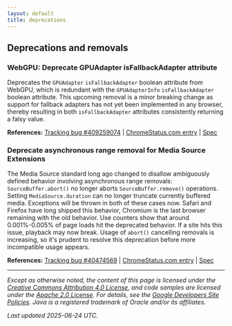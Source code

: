 ```yaml
---
layout: default
title: deprecations
---
```


## Deprecations and removals

### WebGPU: Deprecate GPUAdapter isFallbackAdapter attribute

Deprecates the `GPUAdapter` `isFallbackAdapter` boolean attribute from WebGPU, which is redundant with the `GPUAdapterInfo` `isFallbackAdapter` boolean attribute. This upcoming removal is a minor breaking change as support for fallback adapters has not yet been implemented in any browser, thereby resulting in both `isFallbackAdapter` attributes consistently returning a falsy value.

**References:** [Tracking bug #409259074](https://bugs.chromium.org/p/chromium/issues/detail?id=409259074) | [ChromeStatus.com entry](https://chromestatus.com/feature/5125671816847360) | [Spec](https://gpuweb.github.io/gpuweb/#gpu-adapter)

### Deprecate asynchronous range removal for Media Source Extensions

The Media Source standard long ago changed to disallow ambiguously defined behavior involving asynchronous range removals: `SourceBuffer.abort()` no longer aborts `SourceBuffer.remove()` operations. Setting `MediaSource.duration` can no longer truncate currently buffered media. Exceptions will be thrown in both of these cases now. Safari and Firefox have long shipped this behavior, Chromium is the last browser remaining with the old behavior. Use counters show that around 0.001%-0.005% of page loads hit the deprecated behavior. If a site hits this issue, playback may now break. Usage of `abort()` cancelling removals is increasing, so it's prudent to resolve this deprecation before more incompatible usage appears.

**References:** [Tracking bug #40474569](https://bugs.chromium.org/p/chromium/issues/detail?id=40474569) | [ChromeStatus.com entry](https://chromestatus.com/feature/5073717525970944) | [Spec](https://w3c.github.io/media-source/#dom-sourcebuffer-abort)

---

*Except as otherwise noted, the content of this page is licensed under the [Creative Commons Attribution 4.0 License](https://creativecommons.org/licenses/by/4.0/), and code samples are licensed under the [Apache 2.0 License](https://www.apache.org/licenses/LICENSE-2.0). For details, see the [Google Developers Site Policies](https://developers.google.com/site-policies). Java is a registered trademark of Oracle and/or its affiliates.*

*Last updated 2025-06-24 UTC.*
